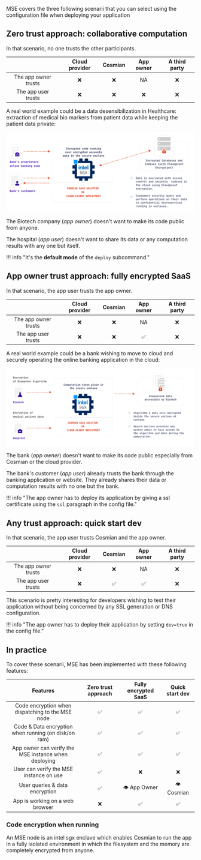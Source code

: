 MSE covers the three following scenarii that you can select using the configuration file when deploying your application

## Zero trust approach: collaborative computation

In that scenario, no one trusts the other participants.

|                      | Cloud provider | Cosmian | App owner | A third party |
| :------------------: | :------------: | :-----: | :-------: | :-----------: |
| The app owner trusts |       ❌        |    ❌    |    NA     |       ❌       |
| The app user trusts  |       ❌        |    ❌    |     ❌     |       ❌       |

A real world example could be a data desensibilization in Healthcare: extraction of medical bio markers from patient data while keeping the patient data private: 

![](./images/scenario_2.png)

The Biotech company (*app owner*) doesn't want to make its code public from anyone.

The hospital (*app user*) doesn't want to share its data or any computation results with any one but itself.

!!! info "It's the **default mode** of the `deploy` subcommand."

## App owner trust approach: fully encrypted SaaS

In that scenario, the app user trusts the app owner.

|                      | Cloud provider | Cosmian | App owner | A third party |
| :------------------: | :------------: | :-----: | :-------: | :-----------: |
| The app owner trusts |       ❌        |    ❌    |    NA     |       ❌       |
| The app user trusts  |       ❌        |    ❌    |     ✅     |       ❌       |


A real world example could be a bank wishing to move to cloud and securely operating the online 
banking application in the cloud: 

![](./images/scenario_1.png)

The bank (*app owner*) doesn't want to make its code public especially from Cosmian or the cloud provider. 

The bank's customer (*app user*) already trusts the bank through the banking application or website. They already shares their data or computation results with no one but the bank.

!!! info "The app owner has to deploy its application by giving a ssl certificate using the `ssl` paragraph in the config file."

## Any trust approach: quick start dev

In that scenario, the app user trusts Cosmian and the app owner.


|                      | Cloud provider | Cosmian | App owner | A third party |
| :------------------: | :------------: | :-----: | :-------: | :-----------: |
| The app owner trusts |       ❌        |    ❌    |    NA     |       ❌       |
| The app user trusts  |       ❌        |    ✅    |     ✅     |       ❌       |

This scenario is pretty interesting for developers wishing to test their application without being concerned by any SSL generation or DNS configuration.

!!! info "The app owner has to deploy their application by setting `dev=true` in the config file."

## In practice

To cover these scenarii, MSE has been implemented with these following features:

|                       Features                       | Zero trust approach | Fully encrypted SaaS | Quick start dev |
| :--------------------------------------------------: | :-----------------: | :------------------: | :-------------: |
|   Code encryption when dispatching to the MSE node   |          ✅          |          ✅           |        ✅        |
| Code & Data encryption when running (on disk/on ram) |          ✅          |          ✅           |        ✅        |
| App owner can verify the MSE instance when deploying |          ✅          |          ✅           |        ✅        |
|       User can verify the MSE instance on use        |          ✅          |          ❌           |        ❌        |
|            User queries & data encryption            |          ✅          |     👁️ App Owner      |    👁️ Cosmian    |
|           App is working on a web browser            |          ❌          |          ✅           |        ✅        |

### Code encryption when running

An MSE node is an intel sgx enclave which enables Cosmian to run the app in a fully isolated environment in which the filesystem and the memory are completely encrypted from anyone.
